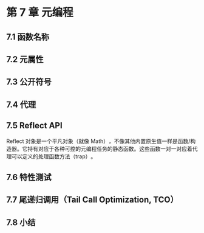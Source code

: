 # 第 7 章 元编程

## 7.1 函数名称

## 7.2 元属性

## 7.3 公开符号

## 7.4 代理

## 7.5 Reflect API

Reflect 对象是一个平凡对象（就像 Math）​，不像其他内置原生值一样是函数/构造器。它持有对应于各种可控的元编程任务的静态函数。这些函数一对一对应着代理可以定义的处理函数方法（trap）​。

## 7.6 特性测试

## 7.7 尾递归调用（Tail Call Optimization, TCO）

## 7.8 小结
